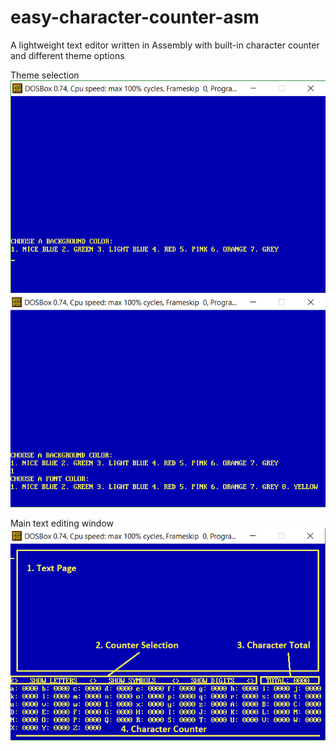 # easy-character-counter-asm
A lightweight text editor written in Assembly with built-in character counter and different theme options

Theme selection   
![Background selection](images/CHOOSE_BACKGROUND.png)
![Font selection](images/CHOOSE_FONT.png)

Main text editing window  
![Main window](images/MAIN_WINDOW.png)
